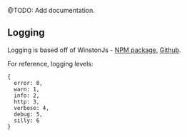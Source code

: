 @TODO: Add documentation.

## Logging

Logging is based off of WinstonJs - [NPM package](https://www.npmjs.com/package/winston), [Github](https://github.com/winstonjs/winston).

For reference, logging levels:

```
{
  error: 0,
  warn: 1,
  info: 2,
  http: 3,
  verbose: 4,
  debug: 5,
  silly: 6
}
```

